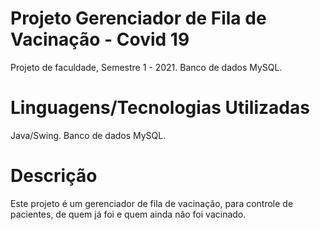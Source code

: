 # Projeto Gerenciador de Fila de Vacinação - Covid 19
Projeto de faculdade, Semestre 1 - 2021.
Banco de dados MySQL.

# Linguagens/Tecnologias Utilizadas
Java/Swing.
Banco de dados MySQL.

# Descrição
Este projeto é um gerenciador de fila de vacinação, para controle de pacientes, de quem já foi e quem ainda não foi vacinado.
